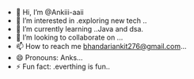 - 👋 Hi, I’m @Ankiii-aaii
- 👀 I’m interested in .exploring new tech ..
- 🌱 I’m currently learning ..Java and dsa.
- 💞️ I’m looking to collaborate on ...
- 📫 How to reach me bhandariankit276@gmail.com...
- 😄 Pronouns: Anks...
- ⚡ Fun fact: .everthing is fun..

<!---
Ankiii-aaii/Ankiii-aaii is a ✨ special ✨ repository because its `README.md` (this file) appears on your GitHub profile.
You can click the Preview link to take a look at your changes.
--->
